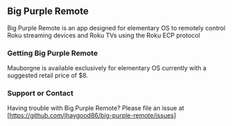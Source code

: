 ## Big Purple Remote

Big Purple Remote is an app designed for elementary OS to remotely control Roku streaming devices and Roku TVs using the Roku ECP protocol

### Getting Big Purple Remote

Mauborgne is available exclusively for elementary OS currently with a suggested retail price of $8.

### Support or Contact

Having trouble with Big Purple Remote? Please file an issue at [https://github.com/jhaygood86/big-purple-remote/issues]
